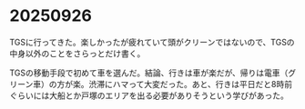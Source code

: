# 20250926

TGSに行ってきた。楽しかったが疲れていて頭がクリーンではないので、TGSの中身以外のことをさらっとだけ書く。

TGSの移動手段で初めて車を選んだ。結論、行きは車が楽だが、帰りは電車（グリーン車）の方が楽。渋滞にハマって大変だった。あと、行きは平日だと8時前ぐらいには大船とか戸塚のエリアを出る必要がありそうという学びがあった。
